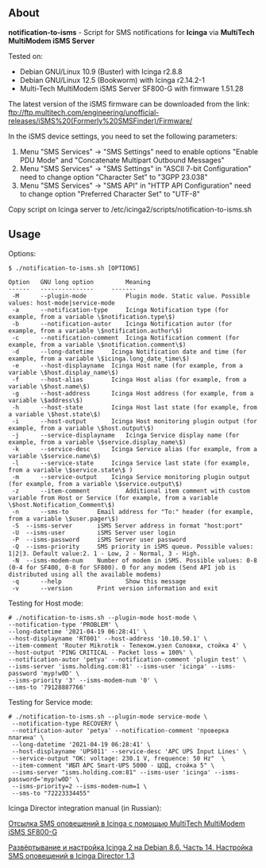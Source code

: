 ## About

**notification-to-isms** - Script for SMS notifications for **Icinga** via **MultiTech MultiModem iSMS Server**
 
Tested on:
- Debian GNU/Linux 10.9 (Buster) with Icinga r2.8.8
- Debian GNU/Linux 12.5 (Bookworm) with Icinga r2.14.2-1
- Multi-Tech MultiModem iSMS Server SF800-G with firmware 1.51.28

The latest version of the iSMS firmware can be downloaded from the link: 
ftp://ftp.multitech.com/engineering/unofficial-releases/iSMS%20(Formerly%20SMSFinder)/Firmware/

In the iSMS device settings, you need to set the following parameters:
1) Menu "SMS Services" -> "SMS Settings" need to enable options "Enable PDU Mode" and "Concatenate Multipart Outbound Messages"
2) Menu "SMS Services" -> "SMS Settings" in "ASCII 7-bit Configuration" need to change option "Character Set" to "3GPP 23.038"
3) Menu "SMS Services" -> "SMS API" in "HTTP API Configuration" need to change option "Preferred Character Set" to "UTF-8"

Copy script on Icinga server to /etc/icinga2/scripts/notification-to-isms.sh
 
## Usage

Options:

```
$ ./notification-to-isms.sh [OPTIONS]

Option   GNU long option         Meaning
------   ---------------	 -------
 -M      --plugin-mode           Plugin mode. Static value. Possible values: host-mode|service-mode
 -a      --notification-type	 Icinga Notification type (for example, from a variable \$notification.type\$)
 -b      --notification-autor	 Icinga Notification autor (for example, from a variable \$notification.author\$)
 -c      --notification-comment  Icinga Notification comment (for example, from a variable \$notification.comment\$)
 -d      --long-datetime	 Icinga Notification date and time (for example, from a variable \$icinga.long_date_time\$)
 -e      --host-displayname	 Icinga Host name (for example, from a variable \$host.display_name\$)
 -f      --host-alias		 Icinga Host alias (for example, from a variable \$host.name\$)
 -g      --host-address		 Icinga Host address (for example, from a variable \$address\$)
 -h      --host-state		 Icinga Host last state (for example, from a variable \$host.state\$)
 -i      --host-output		 Icinga Host monitoring plugin output (for example, from a variable \$host.output\$)
 -j      --service-displayname   Icinga Service display name (for example, from a variable \$service.display_name\$)
 -k      --service-desc		 Icinga Service alias (for example, from a variable \$service.name\$)
 -l      --service-state	 Icinga Service last state (for example, from a variable \$service.state\$ )
 -m      --service-output	 Icinga Service monitoring plugin output (for example, from a variable \$service.output\$)
 -z      --item-comment          Additional item comment with custom variable from Host or Service (for example, from a variable \$host.Notification_Comment\$)
 -n      --sms-to		 Email address for "To:" header (for example, from a variable \$user.pager\$)
 -S	 --isms-server		 iSMS Server address in format "host:port"
 -U	 --isms-user		 iSMS Server user login
 -P	 --isms-password	 iSMS Server user password
 -Q	 --isms-priority	 SMS priority in iSMS queue. Possible values: 1|2|3. Default value:2. 1 - Low, 2 - Normal, 3 - High. 
 -N	 --isms-modem-num	 Number of modem in iSMS. Possible values: 0-8 (0-4 for SF400, 0-8 for SF800). 0 for any modem (Send API job is distributed using all the available modems) 
 -q      --help                  Show this message
 -v      --version		 Print version information and exit

```

Testing for Host mode:

```
# ./notification-to-isms.sh --plugin-mode host-mode \
--notification-type 'PROBLEM' \
--long-datetime '2021-04-19 06:28:41' \
--host-displayname 'RT001' --host-address '10.10.50.1' \
--item-comment 'Router Mikrotik - Телеком.узел Соловки, стойка 4' \
--host-output 'PING CRITICAL - Packet loss = 100%' \
--notification-autor 'petya' --notification-comment 'plugin test' \
--isms-server 'isms.holding.com:81' --isms-user 'icinga' --isms-password 'myp!w0D' \
--isms-priority '3' --isms-modem-num '0' \
--sms-to '79128887766'
```

Testing for Service mode:

```
# ./notification-to-isms.sh --plugin-mode service-mode \
 --notification-type RECOVERY \
 --notification-autor 'petya' --notification-comment 'проверка плагина' \
 --long-datetime '2021-04-19 06:28:41' \
 --host-displayname 'UPS011' --service-desc 'APC UPS Input Lines' \
 --service-output "OK: voltage: 230.1 V, frequence: 50 Hz"  \
 --item-comment "ИБП APC Smart-UPS 5000 - ЦОД, стойка 5" \
 --isms-server "isms.holding.com:81" --isms-user 'icinga' --isms-password='myp!w0D' \
 --isms-priority=2 --isms-modem-num=1 \
 --sms-to "72223334455"
```

Icinga Director integration manual (in Russian):

[Отсылка SMS оповещений в Icinga с помощью MultiTech MultiModem iSMS SF800-G](https://blog.it-kb.ru/2024/05/08/icinga-notification-plugin-for-sending-sms-notifications-via-web-api-of-the-multitech-multimodem-isms-sf800-g/)

[Развёртывание и настройка Icinga 2 на Debian 8.6. Часть 14. Настройка SMS оповещений в Icinga Director 1.3](https://blog.it-kb.ru/2017/09/15/deploy-and-configure-icinga-2-on-debian-8-part-14-icinga-director-1-3-and-sms-notifications-with-plugin-command-and-custom-shell-script/)
